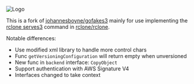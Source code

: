 
![Logo](/GoFakeS3.png)

This is a fork of [johannesboyne/gofakes3](https://github.com/johannesboyne/gofakes3)
mainly for use implementing the [rclone serves3](https://rclone.org/commands/rclone_serve_s3/) command in
[rclone/rclone](https://github.com/rclone/rclone).

Notable differences:

* Use modified xml library to handle more control chars
* Func `getVersioningConfiguration` will return empty when unversioned
* New func in `backend` interface: `CopyObject`
* Support authentication with AWS Signature V4 
* Interfaces changed to take context
